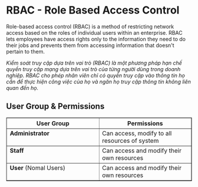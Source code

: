 # RBAC - Role Based Access Control

Role-based access control (RBAC) is a method of restricting network access based on the roles of individual users within an enterprise. RBAC lets employees have access rights only to the information they need to do their jobs and prevents them from accessing information that doesn't pertain to them.

*Kiểm soát truy cập dựa trên vai trò (RBAC) là một phương pháp hạn chế quyền truy cập mạng dựa trên vai trò của từng người dùng trong doanh nghiệp. RBAC cho phép nhân viên chỉ có quyền truy cập vào thông tin họ cần để thực hiện công việc của họ và ngăn họ truy cập thông tin không liên quan đến họ.*

## User Group & Permissions

<table border="1" class="docutils" id="id13">
    <colgroup>
        <col width="50%">
        <col width="50%">
    </colgroup>
    <thead valign="bottom">
        <tr class="row-odd">
            <th class="head">User Group</th>
            <th class="head">Permissions</th>
        </tr>
    </thead>
    <tbody valign="top">
        <tr class="row-even">
            <td><strong>Administrator</strong></td>
            <td>Can access, modify to all resources of system</td>
        </tr>
        <tr class="row-even">
            <td><strong>Staff</strong></td>
            <td>Can access and modify their own resources</td>
        </tr>
        <tr class="row-even">
            <td><strong>User</strong> (Nomal Users)</td>
            <td>Can access and modify their own resources</td>
        </tr>
    </tbody>
</table>

